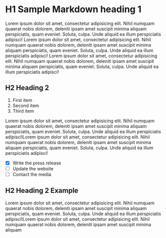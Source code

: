 # H1 Sample Markdown heading 1

Lorem ipsum dolor sit amet, consectetur adipisicing elit. Nihil numquam quaerat nobis dolorem, deleniti ipsam amet suscipit minima aliquam perspiciatis, quam eveniet. Soluta, culpa. Unde aliquid ea illum perspiciatis adipisci!
Lorem ipsum dolor sit amet, consectetur adipisicing elit. Nihil numquam quaerat nobis dolorem, deleniti ipsam amet suscipit minima aliquam perspiciatis, quam eveniet. Soluta, culpa. Unde aliquid ea illum perspiciatis adipisci!
Lorem ipsum dolor sit amet, consectetur adipisicing elit. Nihil numquam quaerat nobis dolorem, deleniti ipsam amet suscipit minima aliquam perspiciatis, quam eveniet. Soluta, culpa. Unde aliquid ea illum perspiciatis adipisci!

## H2 Heading 2

1. First item
2. Second item
3. Third item

Lorem ipsum dolor sit amet, consectetur adipisicing elit. Nihil numquam quaerat nobis dolorem, deleniti ipsam amet suscipit minima aliquam perspiciatis, quam eveniet. Soluta, culpa. Unde aliquid ea illum perspiciatis adipisci!Lorem ipsum dolor sit amet, consectetur adipisicing elit. Nihil numquam quaerat nobis dolorem, deleniti ipsam amet suscipit minima aliquam perspiciatis, quam eveniet. Soluta, culpa. Unde aliquid ea illum perspiciatis adipisci!

- [x] Write the press release
- [ ] Update the website
- [ ] Contact the media 

## H2 Heading 2 Example

Lorem ipsum dolor sit amet, consectetur adipisicing elit. Nihil numquam quaerat nobis dolorem, deleniti ipsam amet suscipit minima aliquam perspiciatis, quam eveniet. Soluta, culpa. Unde aliquid ea illum perspiciatis adipisci!Lorem ipsum dolor sit amet, consectetur adipisicing elit. Nihil numquam quaerat nobis dolorem, deleniti ipsam amet suscipit minima aliquam 